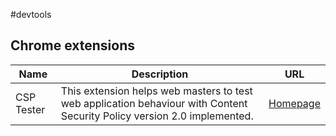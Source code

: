 
#devtools

## Chrome extensions

Name|Description|URL
--|--|--
CSP Tester|This extension helps web masters to test web application behaviour with Content Security Policy version 2.0 implemented.|[Homepage](https://chrome.google.com/webstore/detail/csp-tester/ehmipebdmhlmikaopdfoinmcjhhfadlf?hl=en)